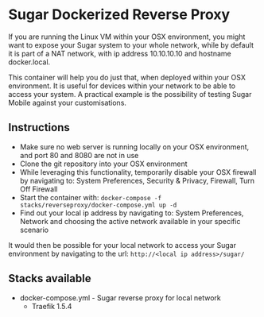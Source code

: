 # Sugar Dockerized Reverse Proxy
If you are running the Linux VM within your OSX environment, you might want to expose your Sugar system to your whole network, while by default it is part of a NAT network, with ip address 10.10.10.10 and hostname docker.local.

This container will help you do just that, when deployed within your OSX environment. It is useful for devices within your network to be able to access your system. A practical example is the possibility of testing Sugar Mobile against your customisations.

## Instructions
* Make sure no web server is running locally on your OSX environment, and port 80 and 8080 are not in use
* Clone the git repository into your OSX environment
* While leveraging this functionality, temporarily disable your OSX firewall by navigating to: System Preferences, Security & Privacy, Firewall, Turn Off Firewall
* Start the container with: `docker-compose -f stacks/reverseproxy/docker-compose.yml up -d`
* Find out your local ip address by navigating to: System Preferences, Network and choosing the active network available in your specific scenario

It would then be possible for your local network to access your Sugar environment by navigating to the url: `http://<local ip address>/sugar/`

## Stacks available
* docker-compose.yml - Sugar reverse proxy for local network
    * Traefik 1.5.4
